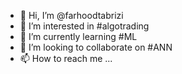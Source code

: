 - 👋 Hi, I’m @farhoodtabrizi
- 👀 I’m interested in #algotrading
- 🌱 I’m currently learning #ML
- 💞️ I’m looking to collaborate on #ANN
- 📫 How to reach me ...

<!---
farhoodtabrizi/farhoodtabrizi is a ✨ special ✨ repository because its `README.md` (this file) appears on your GitHub profile.
You can click the Preview link to take a look at your changes.
--->
